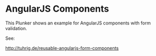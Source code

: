 # AngularJS Components

This Plunker shows an example for AngularJS components with form validation.

See: 

http://tuhrig.de/reusable-angularjs-form-components